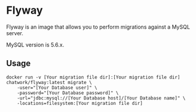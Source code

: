 # Flyway

Flyway is an image that allows you to perform migrations against a MySQL server.

MySQL version is 5.6.x.

## Usage

```
docker run -v [Your migration file dir]:[Your migration file dir] chatwork/flyway:latest migrate \
    -user="[Your Database user]" \
    -password="[Your Database password]" \
    -url="jdbc:mysql://[Your Database host]/[Your Database name]" \
    -locations=filesystem:[Your migration file dir]
```
